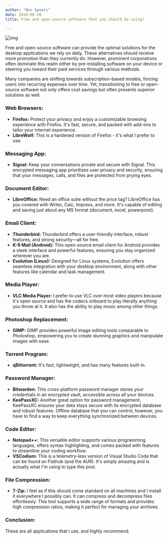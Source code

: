 ```yaml
---
author: "Ben Spears"
date: 2018-08-28
title: Free and open-source software that you should be using!

---
```


![img](https://images.unsplash.com/photo-1453814279372-783dc5b638ae?ixlib=rb-1.2.1&ixid=eyJhcHBfaWQiOjEyMDd9&auto=format&fit=crop&w=2089&q=80)

Free and open-source software can provide the optimal solutions for the desktop applications we rely on daily. These alternatives should receive more promotion than they currently do. However, prominent corporations often dominate this realm either by pre-installing software on your device or steering you toward their paid services through various methods.

Many companies are shifting towards subscription-based models, forcing users into recurring expenses over time. Yet, transitioning to free or open-source software not only offers cost savings but often presents superior solutions as well.

### Web Browsers:
- **Firefox:** Protect your privacy and enjoy a customizable browsing experience with Firefox. It's fast, secure, and packed with add-ons to tailor your internet experience.
- **LibreWolf:** This is a hardened version of Firefox - it's what I prefer to use. 

### Messaging App:
- **Signal:** Keep your conversations private and secure with Signal. This encrypted messaging app prioritizes user privacy and security, ensuring that your messages, calls, and files are protected from prying eyes. 

### Document Editor:
- **LibreOffice:** Need an office suite without the price tag? LibreOffice has you covered with Writer, Calc, Impress, and more. It's capable of editing and saving just about any MS format (document, excel, powerpoint).

### Email Client:
- **Thunderbird:** Thunderbird offers a user-friendly interface, robust features, and strong security—all for free.
- **K-9 Mail (Android):** This open-source email client for Android provides a sleek interface and powerful features, ensuring you stay organized wherever you are.
- **Evolution (Linux):** Designed for Linux systems, Evolution offers seamless integration with your desktop environment, along with other features like calendar and task management.

### Media Player:
- **VLC Media Player:** I prefer to use VLC over most video players because it's open source and has the codecs onboard to play literally anything you throw at it. It also has the ability to play music among other things.

### Photoshop Replacement:
- **GIMP:** GIMP provides powerful image editing tools comparable to Photoshop, empowering you to create stunning graphics and manipulate images with ease.

### Torrent Program:
- **qBittorrent:** It's fast, lightweight, and has many features built-in. 

### Password Manager:
- **Bitwarden:** This cross-platform password manager stores your credentials in an encrypted vault, accessible across all your devices.
- **KeePassXC:** Another great option for password management, KeePassXC ensures your data stays secure with its encrypted database and robust features. Offline database that you can control, however, you have to find a way to keep everything synchronized between devices. 

### Code Editor:
- **Notepad++:** This versatile editor supports various programming languages, offers syntax highlighting, and comes packed with features to streamline your coding workflow.
- **VSCodium:** This is a telemetry-less version of Visual Studio Code that can be found on Flathub (and the AUR). It's simply amazing and is actually what I'm using to type this post. 

### File Compression:
- **7-Zip:** I feel as if this should come standard on all machines and I install it everywhere I possibly can. It can compress and decompress files effortlessly. This tool supports a wide range of formats and provides high compression ratios, making it perfect for managing your archives.

### Conclusion:
These are all applications that I use, and highly recommend. 